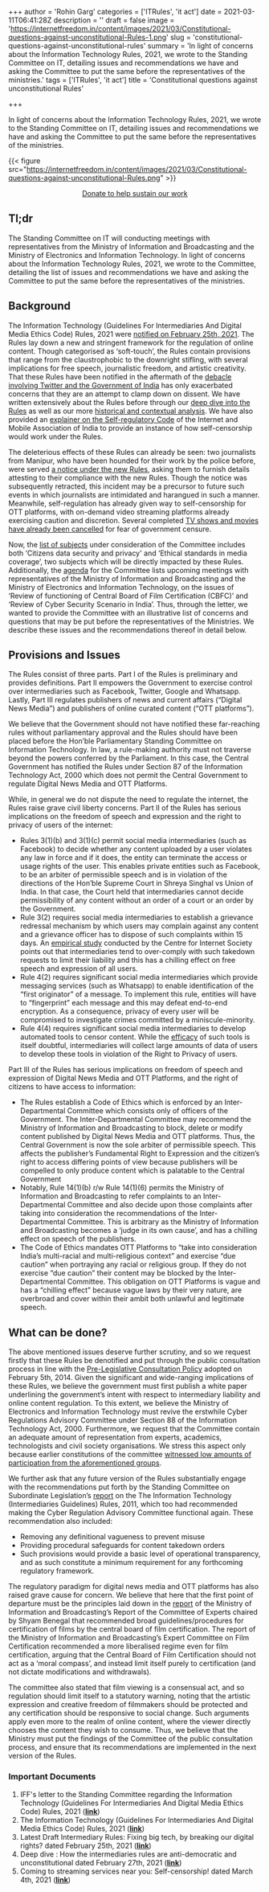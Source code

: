 +++
author = 'Rohin Garg'
categories = ['ITRules', 'it act']
date = 2021-03-11T06:41:28Z
description = ''
draft = false
image = 'https://internetfreedom.in/content/images/2021/03/Constitutional-questions-against-unconstitutional-Rules-1.png'
slug = 'constitutional-questions-against-unconstitutional-rules'
summary = 'In light of concerns about the Information Technology Rules, 2021, we wrote to the Standing Committee on IT, detailing issues and recommendations we have and asking the Committee to put the same before the representatives of the ministries.'
tags = ['ITRules', 'it act']
title = 'Constitutional questions against unconstitutional Rules'

+++


In light of concerns about the Information Technology Rules, 2021, we wrote to the Standing Committee on IT, detailing issues and recommendations we have and asking the Committee to put the same before the representatives of the ministries.

{{< figure src="https://internetfreedom.in/content/images/2021/03/Constitutional-questions-against-unconstitutional-Rules.png" >}}

<div style="text-align:center;">
    <a href="https://internetfreedom.in/donate/" class="button">Donate to help sustain our work</a>
</div>

## Tl;dr

The Standing Committee on IT will conducting meetings with representatives from the Ministry of Information and Broadcasting and the Ministry of Electronics and Information Technology. In light of concerns about the Information Technology Rules, 2021, we wrote to the Committee, detailing the list of issues and recommendations we have and asking the Committee to put the same before the representatives of the ministries.

## Background

The Information Technology (Guidelines For Intermediaries And Digital Media Ethics Code) Rules, 2021 were [notified on February 25th, 2021](http://egazette.nic.in/WriteReadData/2021/225464.pdf). The Rules lay down a new and stringent framework for the regulation of online content. Though categorised as ‘soft-touch’, the Rules contain provisions that range from the claustrophobic to the downright stifling, with several implications for free speech, journalistic freedom, and artistic creativity. That these Rules have been notified in the aftermath of the [debacle involving Twitter and the Government of India](https://internetfreedom.in/government-censorship-and-the-dire-need-for-transparency/) has only exacerbated concerns that they are an attempt to clamp down on dissent. We have written extensively about the Rules before through our [deep dive into the Rules](https://internetfreedom.in/intermediaries-rules-2021/) as well as our more [historical and contextual analysis](https://internetfreedom.in/latest-draft-intermediary-rules-fixing-big-tech-by-breaking-our-digital-rights/). We have also provided an [explainer on the Self-regulatory Code](https://internetfreedom.in/self-censorship-and-the-end-of-good-content/) of the Internet and Mobile Association of India to provide an instance of how self-censorship would work under the Rules.

The deleterious effects of these Rules can already be seen: two journalists from Manipur, who have been hounded for their work by the police before, were served [a notice under the new Rules](https://www.thehindu.com/news/national/other-states/2-manipur-scribes-get-notices-under-new-digital-media-rules/article33974085.ece), asking them to furnish details attesting to their compliance with the new Rules. Though the notice was subsequently retracted, this incident may be a precursor to future such events in which journalists are intimidated and harangued in such a manner. Meanwhile, self-regulation has already given way to self-censorship for OTT platforms, with on-demand video streaming platforms already exercising caution and discretion. Several completed [TV shows and movies have already been cancelled](https://www.livemint.com/industry/media/otts-tread-on-cautious-ground-axe-shows/amp-11615188592226.html) for fear of government censure.

Now, the [list of subjects](http://164.100.47.194/Loksabha/Committee/CommitteeInformation.aspx?comm_code=18&tab=1) under consideration of the Committee includes both ‘Citizens data security and privacy' and ‘Ethical standards in media coverage’, two subjects which will be directly impacted by these Rules. Additionally, the [agenda](http://164.100.47.193/lsscommittee/Information%20Technology/Meeting_notice/Notice%20of%20%20the%2022%20and%2023%20sitting%20on%2015%20and%2016%20March,%202021.pdf) for the Committee lists upcoming meetings with representatives of the Ministry of Information and Broadcasting and the Ministry of Electronics and Information Technology, on the issues of ‘Review of functioning of Central Board of Film Certification (CBFC)’ and ‘Review of Cyber Security Scenario in India’. Thus, through the letter, we wanted to provide the Committee with an illustrative list of concerns and questions that may be put before the representatives of the Ministries. We describe these issues and the recommendations thereof  in detail below.

## Provisions and Issues

The Rules consist of three parts. Part I of the Rules is preliminary and provides definitions. Part II empowers the Government to exercise control over intermediaries such as Facebook, Twitter, Google and Whatsapp. Lastly, Part III regulates publishers of news and current affairs (“Digital News Media”) and publishers of online curated content (“OTT platforms”).

We believe that the Government should not have notified these far-reaching rules without parliamentary approval and the Rules should have been placed before the Hon’ble Parliamentary Standing Committee on Information Technology. In law, a rule-making authority must not traverse beyond the powers conferred by the Parliament. In this case, the Central Government has notified the Rules under Section 87 of the Information Technology Act, 2000 which does not permit the Central Government to regulate Digital News Media and OTT Platforms.

While, in general we do not dispute the need to regulate the internet, the Rules raise grave civil liberty concerns. Part II of the Rules has serious implications on the freedom of speech and expression and the right to privacy of users of the internet:

* Rules 3(1)(b) and 3(1)(c) permit social media intermediaries (such as Facebook) to decide whether any content uploaded by a user violates any law in force and if it does, the entity can terminate the access or usage rights of the user. This enables private entities such as Facebook, to be an arbiter of permissible speech and is in violation of the directions of the Hon’ble Supreme Court in Shreya Singhal vs Union of India. In that case, the Court held that intermediaries cannot decide permissibility of any content without an order of a court or an order by the Government.
* Rule 3(2) requires social media intermediaries to establish a grievance redressal mechanism by which users may complain against any content and a grievance officer has to dispose of such complaints within 15 days. An [empirical study](https://cis-india.org/internet-governance/chilling-effects-on-free-expression-on-internet) conducted by the Centre for Internet Society points out that intermediaries tend to over-comply with such takedown requests to limit their liability and this has a chilling effect on free speech and expression of all users.
* Rule 4(2) requires significant social media intermediaries which provide messaging services (such as Whatsapp) to enable identification of the “first originator” of a message. To implement this rule, entities will have to “fingerprint” each message and this may defeat end-to-end encryption. As a consequence, privacy of every user will be compromised to investigate crimes committed by a miniscule-minority.
* Rule 4(4) requires significant social media intermediaries to develop automated tools to censor content. While the [efficacy](https://www.newamerica.org/oti/reports/everything-moderation-analysis-how-internet-platforms-are-using-artificial-intelligence-moderate-user-generated-content/the-limitations-of-automated-tools-in-content-moderation/) of such tools is itself doubtful, intermediaries will collect large amounts of data of users to develop these tools in violation of the Right to Privacy of users.

Part III of the Rules has serious implications on freedom of speech and expression of Digital News Media and OTT Platforms, and the right of citizens to have access to information:

* The Rules establish a Code of Ethics which is enforced by an Inter-Departmental Committee which consists only of officers of the Government. The Inter-Departmental Committee may recommend the Ministry of Information and Broadcasting to block, delete or modify content published by Digital News Media and OTT platforms. Thus, the Central Government is now the sole arbiter of permissible speech. This affects the publisher’s Fundamental Right to Expression and the citizen’s right to access differing points of view because publishers will be compelled to only produce content which is palatable to the Central Government
* Notably, Rule 14(1)(b) r/w Rule 14(1)(6) permits the Ministry of Information and Broadcasting to refer complaints to an Inter-Departmental Committee and also decide upon those complaints after taking into consideration the recommendations of the Inter-Departmental Committee. This is arbitrary as the Ministry of Information and Broadcasting becomes a ‘judge in its own cause’, and has a chilling effect on speech of the publishers.
* The Code of Ethics mandates OTT Platforms to “take into consideration India’s multi-racial and multi-religious context” and exercise “due caution” when portraying any racial or religious group. If they do not exercise “due caution” their content may be blocked by the Inter-Departmental Committee. This obligation on OTT Platforms is vague and has a “chilling effect” because vague laws by their very nature, are overbroad and cover within their ambit both unlawful and legitimate speech.

## What can be done?

The above mentioned issues deserve further scrutiny, and so we request firstly that these Rules be denotified and put through the public consultation process in line with the [Pre-Legislative Consultation Policy](https://legislative.gov.in/documents/pre-legislative-consultation-policy) adopted on February 5th, 2014. Given the significant and wide-ranging implications of these Rules, we believe the government must first publish a white paper underlining the government’s intent with respect to intermediary liability and online content regulation. To this extent, we believe the Ministry of Electronics and Information Technology must revive the erstwhile Cyber Regulations Advisory Committee under Section 88 of the Information Technology Act, 2000. Furthermore, we request that the Committee contain an adequate amount of representation from experts, academics, technologists and civil society organisations. We stress this aspect only because earlier constitutions of the committee [witnessed low amounts of participation from the aforementioned groups](https://cis-india.org/internet-governance/blog/cyber-regulations-advisory-committee-no-civil-society).

We further ask that any future version of the Rules substantially engage with the recommendations put forth by the Standing Committee on Subordinate Legislation’s [report](https://www.prsindia.org/sites/default/files/bill_files/IT_Rules_Subordinate_committee_Report.pdf) on the The Information Technology (Intermediaries Guidelines) Rules, 2011, which too had recommended making the Cyber Regulation Advisory Committee functional again. These recommendation also included:

* Removing any definitional vagueness to prevent misuse
* Providing procedural safeguards for content takedown orders
* Such provisions would provide a basic level of operational transparency, and as such constitute a minimum requirement for any forthcoming regulatory framework.

The regulatory paradigm for digital news media and OTT platforms has also raised grave cause for concern. We believe that here that the first point of departure must be the principles laid down in the [report](https://mib.gov.in/sites/default/files/Shyam_Benegal_committee_Report_compressed.pdf) of the Ministry of Information and Broadcasting’s Report of the Committee of Experts chaired by Shyam Benegal that recommended broad guidelines/procedures for certification of films by the central board of film certification. The report of the Ministry of Information and Broadcasting’s Expert Committee on Film Certification recommended a more liberalised regime even for film certification, arguing that the Central Board of Film Certification should not act as a ‘moral compass’, and instead limit itself purely to certification (and not dictate modifications and withdrawals).

The committee also stated that film viewing is a consensual act, and so regulation should limit itself to a statutory warning, noting that the artistic expression and creative freedom of filmmakers should be protected and any certification should be responsive to social change. Such arguments apply even more to the realm of online content, where the viewer directly chooses the content they wish to consume. Thus, we believe that the Ministry must put the findings of the Committee of the public consultation process, and ensure that its recommendations are implemented in the next version of the Rules.

### Important Documents

1. IFF's letter to the Standing Committee regarding the Information Technology (Guidelines For Intermediaries And Digital Media Ethics Code) Rules, 2021 ([**link**](https://drive.google.com/file/d/1dbi9HoYfMC3heGYkMOd_i0cwadT3W1PB/view?usp=sharing))
2. The Information Technology (Guidelines For Intermediaries And Digital Media Ethics Code) Rules, 2021 ([******link******](https://drive.google.com/file/d/1XwWIs_26FRXkK6qkB193ajxfOP620iyx/view?usp=sharing))
3. Latest Draft Intermediary Rules: Fixing big tech, by breaking our digital rights? dated February 25th, 2021 (**[link](https://internetfreedom.in/latest-draft-intermediary-rules-fixing-big-tech-by-breaking-our-digital-rights/)**)
4. Deep dive : How the intermediaries rules are anti-democratic and unconstitutional dated February 27th, 2021 ([**link**](https://internetfreedom.in/intermediaries-rules-2021/))
5. Coming to streaming services near you: Self-censorship! dated March 4th, 2021 ([**link**](https://internetfreedom.in/self-censorship-and-the-end-of-good-content/))

